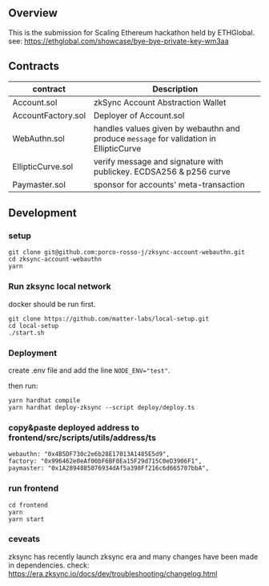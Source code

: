 ## Overview

This is the submission for Scaling Ethereum hackathon held by ETHGlobal.  
see: https://ethglobal.com/showcase/bye-bye-private-key-wm3aa

## Contracts

| contract           | Description                                                                            |
| ------------------ | -------------------------------------------------------------------------------------- |
| Account.sol        | zkSync Account Abstraction Wallet                                                      |
| AccountFactory.sol | Deployer of Account.sol                                                                |
| WebAuthn.sol       | handles values given by webauthn and produce `message` for validation in EllipticCurve |
| EllipticCurve.sol  | verify message and signature with publickey. ECDSA256 & p256 curve                     |
| Paymaster.sol      | sponsor for accounts' meta-transaction                                                 |

## Development

### setup

```shell
git clone git@github.com:porco-rosso-j/zksync-account-webauthn.git
cd zksync-account-webauthn
yarn
```

### Run zksync local network

docker should be run first.

```shell
git clone https://github.com/matter-labs/local-setup.git
cd local-setup
./start.sh
```

### Deployment

create .env file and add the line `NODE_ENV="test"`.

then run:

```shell
yarn hardhat compile
yarn hardhat deploy-zksync --script deploy/deploy.ts
```

### copy&paste deployed address to frontend/src/scripts/utils/address/ts

```shell
webauthn: "0x4B5DF730c2e6b28E17013A1485E5d9",
factory: "0x996462e0eAf00bF6BF0Ea15F29d715C0eD3906F1",
paymaster: "0x1A2894885076934dAf5a398Ff216c6d665707bbA",
```

### run frontend

```shell
cd frontend
yarn
yarn start
```

### ceveats

zksync has recently launch zksync era and many changes have been made in dependencies. check: https://era.zksync.io/docs/dev/troubleshooting/changelog.html
